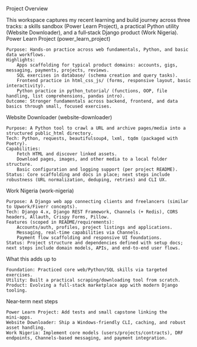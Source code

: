 Project Overview

This workspace captures my recent learning and build journey across three tracks: a skills sandbox (Power Learn Project), a practical Python utility (Website Downloader), and a full‑stack Django product (Work Nigeria).
Power Learn Project (power_learn_project)

    Purpose: Hands‑on practice across web fundamentals, Python, and basic data workflows.
    Highlights:
        Apps scaffolding for typical product domains: accounts, gigs, messaging, payments, projects, reviews.
        SQL exercises in database/ (schema creation and query tasks).
        Frontend practice in html_css_js/ (forms, responsive layout, basic interactivity).
        Python practice in python_tutorial/ (functions, OOP, file handling, list comprehensions, pandas intro).
    Outcome: Stronger fundamentals across backend, frontend, and data basics through small, focused exercises.

Website Downloader (website-downloader)

    Purpose: A Python tool to crawl a URL and archive pages/media into a structured public_html directory.
    Tech: Python, requests, beautifulsoup4, lxml, tqdm (packaged with Poetry).
    Capabilities:
        Fetch HTML and discover linked assets.
        Download pages, images, and other media to a local folder structure.
        Basic configuration and logging support (per project README).
    Status: Core scaffolding and docs in place; next steps include robustness (URL normalization, deduping, retries) and CLI UX.

Work Nigeria (work-nigeria)

    Purpose: A Django web app connecting clients and freelancers (similar to Upwork/Fiverr concepts).
    Tech: Django 4.x, Django REST Framework, Channels (+ Redis), CORS headers, Allauth, Crispy Forms, Pillow.
    Features (scoped in README/requirements):
        Accounts/auth, profiles, project listings and applications.
        Messaging, real‑time capabilities via Channels.
        Payment flow scaffolding and responsive UI foundations.
    Status: Project structure and dependencies defined with setup docs; next steps include domain models, APIs, and end‑to‑end user flows.

What this adds up to

    Foundation: Practiced core web/Python/SQL skills via targeted exercises.
    Utility: Built a practical scraping/downloading tool from scratch.
    Product: Evolving a full‑stack marketplace app with modern Django tooling.

Near‑term next steps

    Power Learn Project: Add tests and small capstone linking the mini‑apps.
    Website Downloader: Ship a Windows‑friendly CLI, caching, and robust asset handling.
    Work Nigeria: Implement core models (users/projects/contracts), DRF endpoints, Channels‑based messaging, and payment integration.
